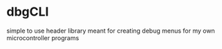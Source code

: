 # dbgCLI
simple to use header library meant for creating debug menus for my own microcontroller programs
